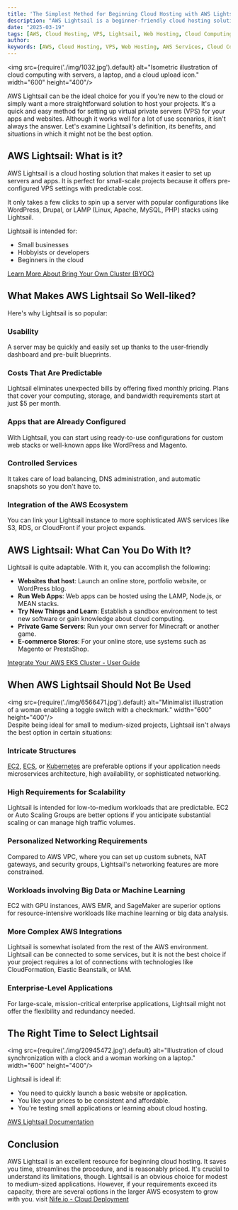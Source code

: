 ```yaml
---
title: 'The Simplest Method for Beginning Cloud Hosting with AWS Lightsail'
description: "AWS Lightsail is a beginner-friendly cloud hosting solution that simplifies setting up virtual private servers. This article explores its benefits, use cases, and when it might not be the best fit."
date: "2025-03-19"
tags: [AWS, Cloud Hosting, VPS, Lightsail, Web Hosting, Cloud Computing]
author: 
keywords: [AWS, Cloud Hosting, VPS, Web Hosting, AWS Services, Cloud Computing]
---
```



<img src={require('./img/1032.jpg').default} alt="Isometric illustration of cloud computing with servers, a laptop, and a cloud upload icon." width="600" height="400"/>
<br/>

AWS Lightsail can be the ideal choice for you if you're new to the cloud or simply want a more straightforward solution to host your projects. It's a quick and easy method for setting up virtual private servers (VPS) for your apps and websites. Although it works well for a lot of use scenarios, it isn't always the answer. Let's examine Lightsail's definition, its benefits, and situations in which it might not be the best option.

## AWS Lightsail: What is it?

AWS Lightsail is a cloud hosting solution that makes it easier to set up servers and apps. It is perfect for small-scale projects because it offers pre-configured VPS settings with predictable cost.

It only takes a few clicks to spin up a server with popular configurations like WordPress, Drupal, or LAMP (Linux, Apache, MySQL, PHP) stacks using Lightsail.

Lightsail is intended for:

- Small businesses
- Hobbyists or developers
- Beginners in the cloud

[Learn More About Bring Your Own Cluster (BYOC)](https://nife.io/oikos/features/byoc)

## What Makes AWS Lightsail So Well-liked?

Here's why Lightsail is so popular:

### Usability
A server may be quickly and easily set up thanks to the user-friendly dashboard and pre-built blueprints.

### Costs That Are Predictable
Lightsail eliminates unexpected bills by offering fixed monthly pricing. Plans that cover your computing, storage, and bandwidth requirements start at just $5 per month.

### Apps that are Already Configured
With Lightsail, you can start using ready-to-use configurations for custom web stacks or well-known apps like WordPress and Magento.

### Controlled Services
It takes care of load balancing, DNS administration, and automatic snapshots so you don't have to.

### Integration of the AWS Ecosystem
You can link your Lightsail instance to more sophisticated AWS services like S3, RDS, or CloudFront if your project expands.

## AWS Lightsail: What Can You Do With It?

Lightsail is quite adaptable. With it, you can accomplish the following:

- **Websites that host**: Launch an online store, portfolio website, or WordPress blog.
- **Run Web Apps**: Web apps can be hosted using the LAMP, Node.js, or MEAN stacks.
- **Try New Things and Learn**: Establish a sandbox environment to test new software or gain knowledge about cloud computing.
- **Private Game Servers**: Run your own server for Minecraft or another game.
- **E-commerce Stores**: For your online store, use systems such as Magento or PrestaShop.

 [Integrate Your AWS EKS Cluster - User Guide](https://docs.nife.io/docs/UI-Guide/Locations/Byoc)

## When AWS Lightsail Should Not Be Used
<img src={require('./img/6566471.jpg').default} alt="Minimalist illustration of a woman enabling a toggle switch with a checkmark." width="600" height="400"/>
<br/>
Despite being ideal for small to medium-sized projects, Lightsail isn't always the best option in certain situations:

### Intricate Structures
[EC2](https://aws.amazon.com/pm/ec2/?gclid=Cj0KCQjw1um-BhDtARIsABjU5x5KBw-yE9OsRmPGABWgmP5s9GNt5HuY1J1B9SDYQQyJbsyvLMZgr1oaAiDdEALw_wcB&trk=32f4fbd0-ffda-4695-a60c-8857fab7d0dd&sc_channel=ps&ef_id=Cj0KCQjw1um-BhDtARIsABjU5x5KBw-yE9OsRmPGABWgmP5s9GNt5HuY1J1B9SDYQQyJbsyvLMZgr1oaAiDdEALw_wcB:G:s&s_kwcid=AL!4422!3!476942909971!e!!g!!ec2!11539707735!118057053088), [ECS](https://aws.amazon.com/ecs/), or [Kubernetes](https://kubernetes.io/) are preferable options if your application needs microservices architecture, high availability, or sophisticated networking.

### High Requirements for Scalability
Lightsail is intended for low-to-medium workloads that are predictable. EC2 or Auto Scaling Groups are better options if you anticipate substantial scaling or can manage high traffic volumes.

### Personalized Networking Requirements
Compared to AWS VPC, where you can set up custom subnets, NAT gateways, and security groups, Lightsail's networking features are more constrained.

### Workloads involving Big Data or Machine Learning
EC2 with GPU instances, AWS EMR, and SageMaker are superior options for resource-intensive workloads like machine learning or big data analysis.

### More Complex AWS Integrations
Lightsail is somewhat isolated from the rest of the AWS environment. Lightsail can be connected to some services, but it is not the best choice if your project requires a lot of connections with technologies like CloudFormation, Elastic Beanstalk, or IAM.

### Enterprise-Level Applications
For large-scale, mission-critical enterprise applications, Lightsail might not offer the flexibility and redundancy needed.

## The Right Time to Select Lightsail

<img src={require('./img/20945472.jpg').default} alt="Illustration of cloud synchronization with a clock and a woman working on a laptop." width="600" height="400"/>
<br/>

Lightsail is ideal if:

- You need to quickly launch a basic website or application.
- You like your prices to be consistent and affordable.
- You're testing small applications or learning about cloud hosting.

[AWS Lightsail Documentation](https://aws.amazon.com/lightsail/)


## Conclusion

AWS Lightsail is an excellent resource for beginning cloud hosting. It saves you time, streamlines the procedure, and is reasonably priced. It's crucial to understand its limitations, though. Lightsail is an obvious choice for modest to medium-sized applications. However, if your requirements exceed its capacity, there are several options in the larger AWS ecosystem to grow with you. visit [Nife.io - Cloud Deployment](https://nife.io)
